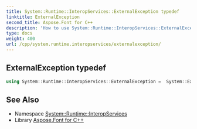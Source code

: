 ```yaml
---
title: System::Runtime::InteropServices::ExternalException typedef
linktitle: ExternalException
second_title: Aspose.Font for C++
description: 'How to use System::Runtime::InteropServices::ExternalException typedef in C++.'
type: docs
weight: 400
url: /cpp/system.runtime.interopservices/externalexception/
---
```

## ExternalException typedef




```cpp
using System::Runtime::InteropServices::ExternalException =  System::ExceptionWrapper<Details_ExternalException>
```

## See Also

* Namespace [System::Runtime::InteropServices](../)
* Library [Aspose.Font for C++](../../)
